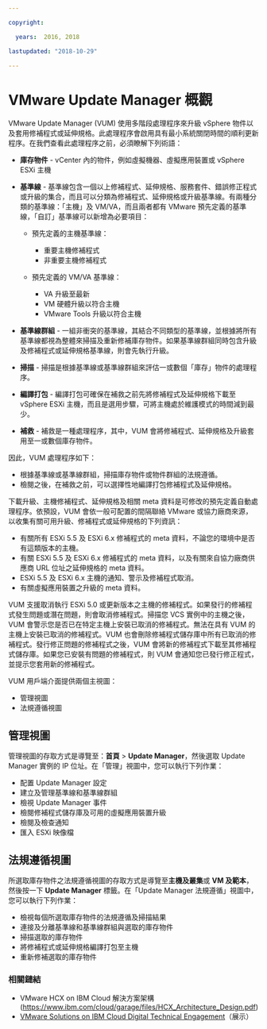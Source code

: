```yaml
---

copyright:

  years:  2016, 2018

lastupdated: "2018-10-29"

---
```


# VMware Update Manager 概觀

VMware Update Manager (VUM) 使用多階段處理程序來升級 vSphere 物件以及套用修補程式或延伸規格。此處理程序會啟用具有最小系統關閉時間的順利更新程序。在我們查看此處理程序之前，必須瞭解下列術語：
* **庫存物件** - vCenter 內的物件，例如虛擬機器、虛擬應用裝置或 vSphere ESXi 主機
* **基準線** - 基準線包含一個以上修補程式、延伸規格、服務套件、錯誤修正程式或升級的集合，而且可以分類為修補程式、延伸規格或升級基準線。有兩種分類的基準線：「主機」及 VM/VA，而且兩者都有 VMware 預先定義的基準線，「自訂」基準線可以新增為必要項目：
  - 預先定義的主機基準線：
    - 重要主機修補程式
    - 非重要主機修補程式

  - 預先定義的 VM/VA 基準線：
    - VA 升級至最新
    - VM 硬體升級以符合主機
    - VMware Tools 升級以符合主機

* **基準線群組** - 一組非衝突的基準線，其結合不同類型的基準線，並根據將所有基準線都視為整體來掃描及重新修補庫存物件。如果基準線群組同時包含升級及修補程式或延伸規格基準線，則會先執行升級。
* **掃描** - 掃描是根據基準線或基準線群組來評估一或數個「庫存」物件的處理程序。
* **編譯打包** - 編譯打包可確保在補救之前先將修補程式及延伸規格下載至 vSphere ESXi 主機，而且是選用步驟，可將主機處於維護模式的時間減到最少。
* **補救** - 補救是一種處理程序，其中，VUM 會將修補程式、延伸規格及升級套用至一或數個庫存物件。

因此，VUM 處理程序如下：
* 根據基準線或基準線群組，掃描庫存物件或物件群組的法規遵循。
* 檢閱之後，在補救之前，可以選擇性地編譯打包修補程式及延伸規格。

下載升級、主機修補程式、延伸規格及相關 meta 資料是可修改的預先定義自動處理程序。依預設，VUM 會依一般可配置的間隔聯絡 VMware 或協力廠商來源，以收集有關可用升級、修補程式或延伸規格的下列資訊：

* 有關所有 ESXi 5.5 及 ESXi 6.x 修補程式的 meta 資料，不論您的環境中是否有這類版本的主機。
* 有關 ESXi 5.5 及 ESXi 6.x 修補程式的 meta 資料，以及有關來自協力廠商供應商 URL 位址之延伸規格的 meta 資料。
* ESXi 5.5 及 ESXi 6.x 主機的通知、警示及修補程式取消。
* 有關虛擬應用裝置之升級的 meta 資料。

VUM 支援取消執行 ESXi 5.0 或更新版本之主機的修補程式。如果發行的修補程式發生問題或潛在問題，則會取消修補程式。掃描您 VCS 實例中的主機之後，VUM 會警示您是否已在特定主機上安裝已取消的修補程式。無法在具有 VUM 的主機上安裝已取消的修補程式。VUM 也會刪除修補程式儲存庫中所有已取消的修補程式。發行修正問題的修補程式之後，VUM 會將新的修補程式下載至其修補程式儲存庫。如果您已安裝有問題的修補程式，則 VUM 會通知您已發行修正程式，並提示您套用新的修補程式。

VUM 用戶端介面提供兩個主視圖：
*	管理視圖
*	法規遵循視圖

##	管理視圖
管理視圖的存取方式是導覽至：**首頁** > **Update Manager**，然後選取 Update Manager 實例的 IP 位址。在「管理」視圖中，您可以執行下列作業：
*	配置 Update Manager 設定
*	建立及管理基準線和基準線群組
*	檢視 Update Manager 事件
*	檢閱修補程式儲存庫及可用的虛擬應用裝置升級
*	檢閱及檢查通知
*	匯入 ESXi 映像檔

##	法規遵循視圖
所選取庫存物件之法規遵循視圖的存取方式是導覽至**主機及叢集**或 **VM 及範本**，然後按一下 **Update Manager** 標籤。在「Update Manager 法規遵循」視圖中，您可以執行下列作業：
*	檢視每個所選取庫存物件的法規遵循及掃描結果
*	連接及分離基準線和基準線群組與選取的庫存物件
*	掃描選取的庫存物件
*	將修補程式或延伸規格編譯打包至主機
*	重新修補選取的庫存物件

### 相關鏈結

* VMware HCX on IBM Cloud 解決方案架構 (https://www.ibm.com/cloud/garage/files/HCX_Architecture_Design.pdf)
* [VMware Solutions on IBM Cloud Digital Technical Engagement](https://ibm-dte.mybluemix.net/ibm-vmware)（展示）
